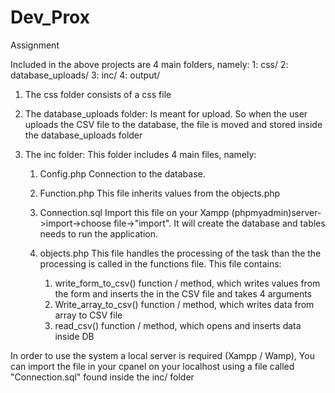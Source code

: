 # Dev_Prox
Assignment

Included in the above projects are 4 main folders, namely:
1: css/
2: database_uploads/
3: inc/
4: output/

1. The css folder consists of a css file

2. The database_uploads folder:
   Is meant for upload. So when the user uploads the CSV file to the database, the file is moved and stored inside the database_uploads folder

3. The inc folder:
   This folder includes 4 main files, namely:
   1. Config.php 
      Connection to the database.
   2. Function.php
      This file inherits values from the objects.php 
   3. Connection.sql
      Import this file on your Xampp (phpmyadmin)server->import->choose file->"import".
      It will create the database and tables needs to run the application.
   4. objects.php
      This file handles the processing of the task than the the processing is called in the functions file.
      This file contains:
      
      1. write_form_to_csv() function / method, which writes values from the form and inserts the in the CSV file and takes 4 arguments
      2. Write_array_to_csv() function / method, which writes data from array to CSV file
      3. read_csv() function / method, which opens and inserts data inside DB
    
    
In order to use the system a local server is required (Xampp / Wamp),
You can import the file in your cpanel on your localhost using a file called "Connection.sql" found inside the inc/ folder
